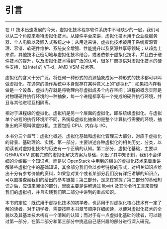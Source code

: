 # 引言

---

在 IT 技术迅速发展的今天，虚拟化技术程序软件系统中不可缺少的一层，我们可以从三个角度来看待虚拟化技术。从硬件平台来讲，虚拟化技术用于企业级服务器、个人电脑以及嵌入式系统之中；从用途来讲，虚拟化技术被用于系统资源管理、容错、软硬件维护、系统安全增强、性能提升以及资源共享等领域；从趋势上来讲，其他技术正密切地与虚拟化技术结合，或者依赖于虚拟化技术，并且由于硬件技术的提升，以及虚拟化技术得到广泛的认可，很多厂商提供对虚拟化技术的硬件支持，如 Intel 的 VT-d，AMD VSM 技术等。

虚拟化的含义十分广泛。将任何一种形式的资源抽象成另一种形式的技术都可以叫做虚拟化。在通常的操作系统中本身就存在某种意义上的“虚拟化”：如果把内存看做是一个设备，虚拟内存就是将物理内存虚拟成多个内存空间；进程的概念实际是对物理硬件执行环境的一种抽象，每一个进程都享有一个完成的硬件执行环境，并且与其他进程互相隔离。

相对于进程级的虚拟化，虚拟机是另一个层面的虚拟化，即系统级虚拟化。与虚拟单个进程的执行环境所不同，系统级虚拟化抽象的是整个计算执行需要的环境，抽象出的环境叫做虚拟机，主要包括 CPU、内存与 I/O。

本书分三个章节：虚拟化概述、虚拟化基础和虚拟化管理三大部分，对应于虚拟化的背景、基础理论、实践。第一部分，主要讲述各种虚拟化的相关历史，分类，以期读者对虚拟化技术的历史有一个正确的认知。第二部分，虚拟化基础，主要以 QEMU/KVM 这套完整的虚拟化解决方案为基础，列出了其中知识树，我们不会详细的介绍每一个知识点，而是以 OpenStack 中用到的相关的虚拟化技术来着重讲解某些虚拟化中的基础知识，其余部分我们会以参考链接的形式，对相关知识点给出十分有参考价值的资料，如果您对某个或者某部分我们没有详细讲解的知识点，可以直接查阅我们的给出的参考链接；第三部分，是您在掌握了第二部分的基础知识之后，应该来阅读的部分，里面主要是讲解通过 libvirt 及其命令行工具来管理我们的虚拟机，并且实践我们第二部分中讲到的重点知识。

本书的定位：既试用于虚拟化技术的初学者，也适用于对虚拟化核心技术有一定了解的读者。对于初学者，需要按照本书章节顺序详细阅读，以便对虚拟化技术的全貌以及其基本技术栈有一个清晰的认知；而对于有一点虚拟化基础的读者，可以跳过第一部分，在第二部分和第三部分中挑选自己感兴趣的部分进行深入研究。

